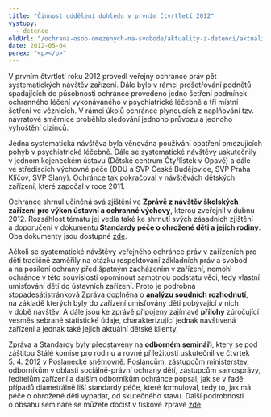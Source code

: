 ```yaml
---
title: "Činnost oddělení dohledu v prvním čtvrtletí 2012"
vystupy:
  - detence
oldUrl: "/ochrana-osob-omezenych-na-svobode/aktuality-z-detenci/aktuality-z-detenci-2012/cinnost-oddeleni-dohledu-v-prvnim-ctvrtleti-2012/"
date: 2012-05-04
perex: "<p></p>"
---
```


<!-- imported from the old website -->

<p>V prvním čtvrtletí roku 2012 provedl veřejný ochránce práv pět systematických návštěv zařízení. Dále bylo v rámci prošetřování podnětů spadajících do působnosti ochránce provedeno jedno šetření podmínek ochranného léčení vykonávaného v psychiatrické léčebně a tři místní šetření ve věznicích. V rámci úkolů ochránce plynoucích z naplňování tzv. návratové směrnice proběhlo sledování jednoho průvozu a jednoho vyhoštění cizinců.</p><p>Jedna systematická návštěva byla věnována používání opatření omezujících pohyb v psychiatrické léčebně. Dále se systematické návštěvy uskutečnily v jednom kojeneckém ústavu (Dětské centrum Čtyřlístek v Opavě) a dále ve střediscích výchovné péče (DDÚ a SVP České Budějovice, SVP Praha Klíčov, SVP Slaný). Ochránce tak pokračoval v návštěvách dětských zařízení, které započal v roce 2011. </p><p>Ochránce shrnul učiněná svá zjištění ve <strong>Zprávě z návštěv školských zařízení pro výkon ústavní a ochranné výchovy</strong>, kterou zveřejnil v dubnu 2012. Rozsáhlost tématu jej vedla také ke shrnutí svých zásadních zjištění a doporučení v dokumentu <strong>Standardy péče o ohrožené děti a jejich rodiny</strong>. Oba dokumenty jsou dostupné <a href="/ochrana-osob-omezenych-na-svobode/zarizeni/zarizeni-ustavni-a-ochranne-vychovy/">zde</a>. </p><p>Ačkoli se systematické návštěvy veřejného ochránce práv v zařízeních pro děti tradičně zaměřily na otázku respektování základních práv a svobod a na posílení ochrany před špatným zacházením v zařízení, nemohl ochránce v této souvislosti opominout samotnou podstatu věci, tedy vlastní umisťování dětí do ústavních zařízení. Proto je podrobná stopadesátistránková Zpráva doplněna o <strong>analýzu soudních rozhodnutí</strong>, na základě kterých byly do zařízení umisťovány děti pobývající v nich v době návštěv. A dále jsou ke zprávě připojeny zajímavé <strong>přílohy</strong> zúročující vesměs sebrané statistické údaje, charakterizující jednak navštívená zařízení a jednak také jejich aktuální dětské klienty.</p><p>Zpráva a Standardy byly představeny na <strong>odborném semináři</strong>, který se pod záštitou Stálé komise pro rodinu a rovné příležitosti uskutečnil ve čtvrtek 5. 4. 2012 v Poslanecké sněmovně. Poslancům, zástupcům ministerstev, odborníkům v oblasti sociálně-právní ochrany dětí, zástupcům samosprávy, ředitelům zařízení a dalším odborníkům ochránce popsal, jak se v řadě případů diametrálně liší standardy péče, které formuloval, tedy to, jak má péče o ohrožené děti vypadat, od skutečného stavu. Další podrobnosti o obsahu semináře se můžete dočíst v tiskové zprávě <a href="/tiskove-zpravy/tiskove-zpravy-2012/pece-o-ohrozene-deti-a-jejich-rodiny/">zde</a>.</p>
